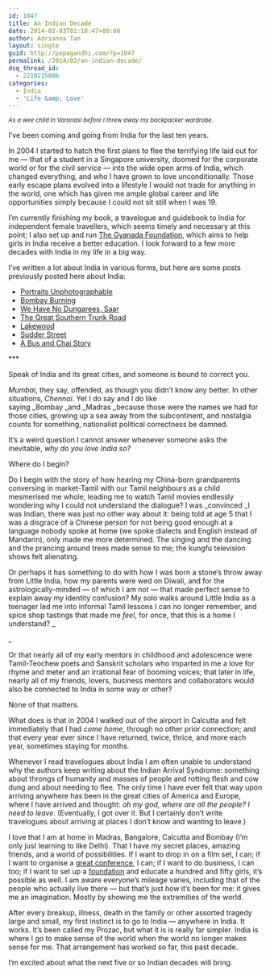 ```yaml
---
id: 1047
title: An Indian Decade
date: 2014-02-03T01:18:47+00:00
author: Adrianna Tan
layout: single
guid: http://popagandhi.com/?p=1047
permalink: /2014/02/an-indian-decade/
dsq_thread_id:
  - 2210215886
categories:
  - India
  - 'Life &amp; Love'
---
```



_<small>As a wee child in Varanasi before I threw away my backpacker wardrobe.</small>_

I&#8217;ve been coming and going from India for the last ten years.

In 2004 I started to hatch the first plans to flee the terrifying life laid out for me — that of a student in a Singapore university, doomed for the corporate world or for the civil service — into the wide open arms of India, which changed everything, and who I have grown to love unconditionally. Those early escape plans evolved into a lifestyle I would not trade for anything in the world, one which has given me ample global career and life opportunities simply because I could not sit still when I was 19.

I&#8217;m currently finishing my book, a travelogue and guidebook to India for independent female travellers, which seems timely and necessary at this point; I also set up and run [The Gyanada Foundation](http://gyanada.org), which aims to help girls in India receive a better education. I look forward to a few more decades with India in my life in a big way.

I&#8217;ve written a lot about India in various forms, but here are some posts previously posted here about India:

  * [Portraits Unphotographable](http://popagandhi.com/2006/10/portraits-unphotographable/)
  * [Bombay Burning](http://popagandhi.com/2008/12/bombay-burning/)
  * [We Have No Dungarees, Saar](http://popagandhi.com/2011/02/we-have-no-dungarees-saar/)
  * [The Great Southern Trunk Road](http://popagandhi.com/2011/02/the-great-southern-trunk-road/)
  * [Lakewood](http://popagandhi.com/2011/04/lakewood/)
  * [Sudder Street](http://popagandhi.com/2007/01/sudder-street/)
  * [A Bus and Chai Story](http://popagandhi.com/2006/12/a-bus-and-chai-story/)

\***

Speak of India and its great cities, and someone is bound to correct you.

_Mumbai_, they say, offended, as though you didn&#8217;t know any better. In other situations, _Chennai_. Yet I do say and I do like saying _Bombay _and _Madras _because those were the names we had for those cities, growing up a sea away from the subcontinent, and nostalgia counts for something, nationalist political correctness be damned.

It&#8217;s a weird question I cannot answer whenever someone asks the inevitable, _why do you love India so?_

Where do I begin?

Do I begin with the story of how hearing my China-born grandparents conversing in market-Tamil with our Tamil neighbours as a child mesmerised me whole, leading me to watch Tamil movies endlessly wondering why I could not understand the dialogue? I was _convinced _I was Indian, there was just no other way about it: being told at age 5 that I was a disgrace of a Chinese person for not being good enough at a language nobody spoke at home (we spoke dialects and English instead of Mandarin), only made me more determined. The singing and the dancing and the prancing around trees made sense to me; the kungfu television shows felt alienating.

Or perhaps it has something to do with how I was born a stone&#8217;s throw away from Little India, how my parents were wed on Diwali, and for the astrologically-minded — of which I am not — that made perfect sense to explain away my identity confusion? My solo walks around Little India as a teenager led me into informal Tamil lessons I can no longer remember, and spice shop tastings that made me _feel_, for once, that this is a home I understand? _

_

Or that nearly all of my early mentors in childhood and adolescence were Tamil-Teochew poets and Sanskrit scholars who imparted in me a love for rhyme and meter and an irrational fear of booming voices; that later in life, nearly all of my friends, lovers, business mentors and collaborators would also be connected to India in some way or other?

None of that matters.

What does is that in 2004 I walked out of the airport in Calcutta and felt immediately that I had _come home_, through no other prior connection; and that every year ever since I have returned, twice, thrice, and more each year, sometimes staying for months.

Whenever I read travelogues about India I am often unable to understand why the authors keep writing about the Indian Arrival Syndrome: something about throngs of humanity and masses of people and rotting flesh and cow dung and about needing to flee. The only time I have ever felt that way upon arriving anywhere has been in the great cities of America and Europe, where I have arrived and thought: _oh my god, where are all the people? I need to leave_. (Eventually, I got over it. But I certainly don&#8217;t write travelogues about arriving at places I don&#8217;t know and wanting to leave.)

I love that I am at home in Madras, Bangalore, Calcutta and Bombay (I&#8217;m only just learning to like Delhi). That I have my secret places, amazing friends, and a world of possibilities. If I want to drop in on a film set, I can; if I want to organise a [great conference](http://www.thegoaproject.com), I can; if I want to do business, I can too; if I want to set up a [foundation](http://gyanada.org) and educate a hundred and fifty girls, it&#8217;s possible as well. I am aware everyone&#8217;s mileage varies, including that of the people who actually live there — but that&#8217;s just how it&#8217;s been for me: it gives me an imagination. Mostly by showing me the extremities of the world.

After every breakup, illness, death in the family or other assorted tragedy large and small, my first instinct is to go to India — anywhere in India. It works. It&#8217;s been called my Prozac, but what it is is really far simpler. India is where I go to make sense of the world when the world no longer makes sense for me. That arrangement has worked so far, this past decade.

I&#8217;m excited about what the next five or so Indian decades will bring.
